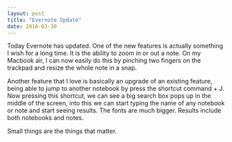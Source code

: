 ```yaml
---
layout: post
title: "Evernote Update"
date: 2016-03-30
---
```


Today Evernote has updated. One of the new features is actually something I wish for a long time. It is the ability to zoom in or out a note. On my Macbook air, I can now easily do this by pinching two fingers on the trackpad and resize the whole note in a snap.

Another feature that I love is basically an upgrade of an existing feature, being able to jump to another notebook by press the shortcut command + J. Now pressing this shortcut, we can see a big search box pops up in the middle of the screen, into this we can start typing the name of any notebook or note and start seeing results. The fonts are much bigger. Results include both notebooks and notes.

Small things are the things that matter.